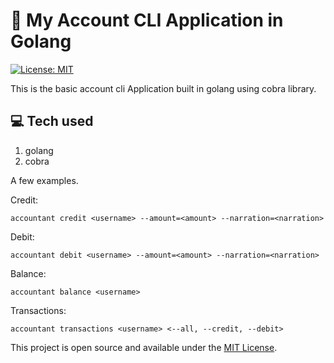 # :rocket: My Account CLI Application in Golang

[![License: MIT](https://img.shields.io/badge/License-MIT-blue.svg)](https://opensource.org/licenses/MIT)

This is the basic account cli Application built in golang using cobra library.

## :computer: Tech used

1. golang
2. cobra

A few examples.

Credit:

    accountant credit <username> --amount=<amount> --narration=<narration>

Debit:

    accountant debit <username> --amount=<amount> --narration=<narration>

Balance:

    accountant balance <username>

Transactions:

    accountant transactions <username> <--all, --credit, --debit> 

This project is open source and available under the [MIT License](LICENSE).